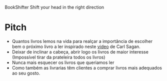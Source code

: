 BookShifter
Shift your head in the right direction

# Pitch

- Quantos livros lemos na vida para realçar a importância de escolher bem o próximo livro a ler inspirado neste [video](https://www.youtube.com/watch?v=EuvKdE5e3eo) de Carl Sagan.
- Deixar de inclinar a cabeça, abrir logo os livros de maior interesse (Impossível tirar da prateleira todos os livros)
- Nunca mais esquecer os livros que queriamos ler
- Como também as livrarias têm clientes a comprar livros mais adequados ao seu gosto.
